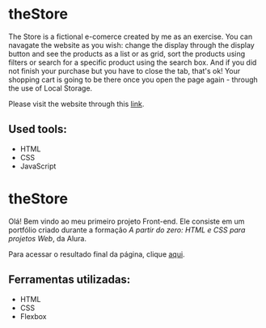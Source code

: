 # theStore

The Store is a fictional e-comerce created by me as an exercise. 
You can navagate the website as you wish: change the display through the display button and see the products as a list or as grid, sort the products using filters or search for a specific product using the search box. And if you did not finish your purchase but you have to close the tab, that's ok! Your shopping cart is going to be there once you open the page again - through the use of Local Storage.

Please visit the website through this [link](https://the-store-delta.vercel.app/).

## Used tools:

* HTML
* CSS
* JavaScript

#

# theStore

Olá! Bem vindo ao meu primeiro projeto Front-end. Ele consiste em um portfólio criado durante a formação *A partir do zero: HTML e CSS para projetos Web*, da Alura.

Para acessar o resultado final da página, clique [aqui](https://portfolio-alura-ecru-two.vercel.app/).

## Ferramentas utilizadas:

* HTML
* CSS
* Flexbox
